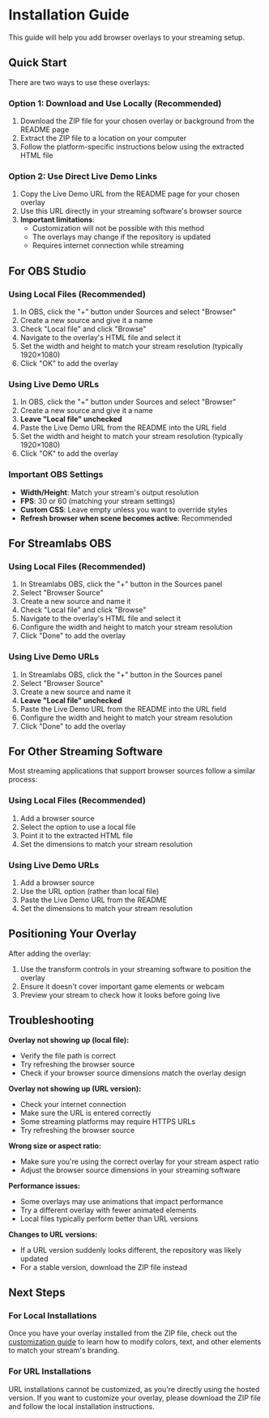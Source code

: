 # Installation Guide

This guide will help you add browser overlays to your streaming setup.

## Quick Start

There are two ways to use these overlays:

### Option 1: Download and Use Locally (Recommended)
1. Download the ZIP file for your chosen overlay or background from the README page
2. Extract the ZIP file to a location on your computer
3. Follow the platform-specific instructions below using the extracted HTML file

### Option 2: Use Direct Live Demo Links
1. Copy the Live Demo URL from the README page for your chosen overlay
2. Use this URL directly in your streaming software's browser source
3. **Important limitations**:
   - Customization will not be possible with this method
   - The overlays may change if the repository is updated
   - Requires internet connection while streaming

## For OBS Studio

### Using Local Files (Recommended)
1. In OBS, click the "+" button under Sources and select "Browser"
2. Create a new source and give it a name
3. Check "Local file" and click "Browse"
4. Navigate to the overlay's HTML file and select it
5. Set the width and height to match your stream resolution (typically 1920×1080)
6. Click "OK" to add the overlay

### Using Live Demo URLs
1. In OBS, click the "+" button under Sources and select "Browser"
2. Create a new source and give it a name
3. **Leave "Local file" unchecked**
4. Paste the Live Demo URL from the README into the URL field
5. Set the width and height to match your stream resolution (typically 1920×1080)
6. Click "OK" to add the overlay

### Important OBS Settings

- **Width/Height**: Match your stream's output resolution
- **FPS**: 30 or 60 (matching your stream settings)
- **Custom CSS**: Leave empty unless you want to override styles
- **Refresh browser when scene becomes active**: Recommended

## For Streamlabs OBS

### Using Local Files (Recommended)
1. In Streamlabs OBS, click the "+" button in the Sources panel
2. Select "Browser Source"
3. Create a new source and name it
4. Check "Local file" and click "Browse"
5. Navigate to the overlay's HTML file and select it
6. Configure the width and height to match your stream resolution
7. Click "Done" to add the overlay

### Using Live Demo URLs
1. In Streamlabs OBS, click the "+" button in the Sources panel
2. Select "Browser Source"
3. Create a new source and name it
4. **Leave "Local file" unchecked**
5. Paste the Live Demo URL from the README into the URL field
6. Configure the width and height to match your stream resolution
7. Click "Done" to add the overlay

## For Other Streaming Software

Most streaming applications that support browser sources follow a similar process:

### Using Local Files (Recommended)
1. Add a browser source
2. Select the option to use a local file
3. Point it to the extracted HTML file
4. Set the dimensions to match your stream resolution

### Using Live Demo URLs
1. Add a browser source
2. Use the URL option (rather than local file)
3. Paste the Live Demo URL from the README
4. Set the dimensions to match your stream resolution

## Positioning Your Overlay

After adding the overlay:
1. Use the transform controls in your streaming software to position the overlay
2. Ensure it doesn't cover important game elements or webcam
3. Preview your stream to check how it looks before going live

## Troubleshooting

**Overlay not showing up (local file):**
- Verify the file path is correct
- Try refreshing the browser source
- Check if your browser source dimensions match the overlay design

**Overlay not showing up (URL version):**
- Check your internet connection
- Make sure the URL is entered correctly
- Some streaming platforms may require HTTPS URLs
- Try refreshing the browser source

**Wrong size or aspect ratio:**
- Make sure you're using the correct overlay for your stream aspect ratio
- Adjust the browser source dimensions in your streaming software

**Performance issues:**
- Some overlays may use animations that impact performance
- Try a different overlay with fewer animated elements
- Local files typically perform better than URL versions

**Changes to URL versions:**
- If a URL version suddenly looks different, the repository was likely updated
- For a stable version, download the ZIP file instead

## Next Steps

### For Local Installations
Once you have your overlay installed from the ZIP file, check out the [customization guide](customization.md) to learn how to modify colors, text, and other elements to match your stream's branding.

### For URL Installations
URL installations cannot be customized, as you're directly using the hosted version. If you want to customize your overlay, please download the ZIP file and follow the local installation instructions.